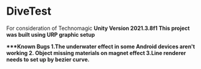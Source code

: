# DiveTest
For consideration of Technomagic
<B> Unity Version 2021.3.8f1 <B/>
This project was built using URP graphic setup


***Known Bugs
1.The underwater effect in some Android devices aren't working
2. Object missing materials on magnet effect
3.Line renderer needs to set up by bezier curve.
